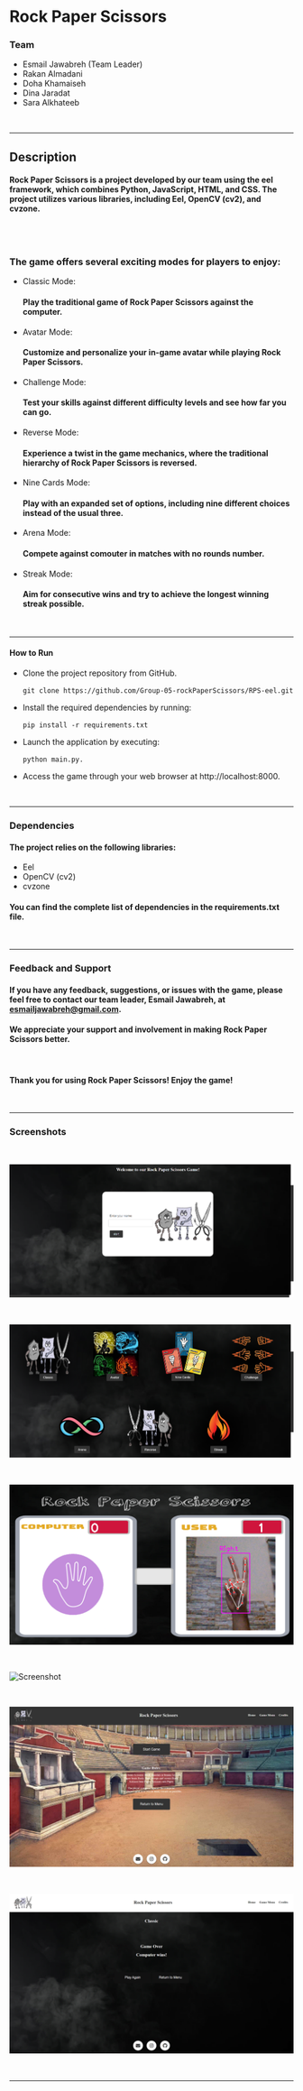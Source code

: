 # Rock Paper Scissors

### Team
- Esmail Jawabreh (Team Leader)
- Rakan Almadani
- Doha Khamaiseh
- Dina Jaradat
- Sara Alkhateeb

<br>

---

## Description
#### Rock Paper Scissors is a project developed by our team using the eel framework, which combines Python, JavaScript, HTML, and CSS. The project utilizes various libraries, including Eel, OpenCV (cv2), and cvzone.

<br>
<br>

### The game offers several exciting modes for players to enjoy:

- Classic Mode: 
    #### Play the traditional game of Rock Paper Scissors against the computer.
- Avatar Mode: 
    #### Customize and personalize your in-game avatar while playing Rock Paper Scissors.
- Challenge Mode: 
    #### Test your skills against different difficulty levels and see how far you can go.
- Reverse Mode: 
    #### Experience a twist in the game mechanics, where the traditional hierarchy of Rock Paper Scissors is reversed.
- Nine Cards Mode: 
    #### Play with an expanded set of options, including nine different choices instead of the usual three.
- Arena Mode: 
    #### Compete against comouter in matches with no rounds number.
- Streak Mode: 
    #### Aim for consecutive wins and try to achieve the longest winning streak possible. 

<br>

--- 

#### How to Run

- Clone the project repository from GitHub.
    ```
    git clone https://github.com/Group-05-rockPaperScissors/RPS-eel.git 
    ```
- Install the required dependencies by running:
    ```
    pip install -r requirements.txt
    ```
- Launch the application by executing: 
    ```
    python main.py.
    ```
- Access the game through your web browser at http://localhost:8000.


<br>

--- 

### Dependencies
#### The project relies on the following libraries:

- Eel
- OpenCV (cv2)
- cvzone

#### You can find the complete list of dependencies in the requirements.txt file.

<br>

---

### Feedback and Support
#### If you have any feedback, suggestions, or issues with the game, please feel free to contact our team leader, Esmail Jawabreh, at esmailjawabreh@gmail.com. 
#### We appreciate your support and involvement in making Rock Paper Scissors better.
<br>

#### Thank you for using Rock Paper Scissors! Enjoy the game!

<br>

---

### Screenshots 
<br>

![Screenshot](./Screenshots/Home.png)

<br>

![Screenshot](./Screenshots/Modes.png)

<br>

![Screenshot](./Screenshots/Cam.png)

<br>

![Screenshot](./Screenshots/AvatarMode.png)

<br>

![Screenshot](./Screenshots/ArenaMode.png)

<br>

![Screenshot](./Screenshots/ClassicMode.png)

<br>

---